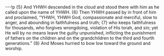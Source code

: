 ---!p
{5} And YHWH descended in the cloud and stood there with him as he called upon the name of YHWH. {6} Then YHWH passed by in front of him and proclaimed, “YHWH, YHWH God, compassionate and merciful, slow to anger, and abounding in faithfulness and truth; {7} who keeps faithfulness for thousands, who forgives wrongdoing, violation of His torah, and sin; yet He will by no means leave the guilty unpunished, inflicting the punishment of fathers on the children and on the grandchildren to the third and fourth generations.” {8} And Moses hurried to bow low toward the ground and worship.